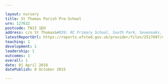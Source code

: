 ```yaml
---

layout: nursery
title: St Thomas Parish Pre-School
urn: 127632
postcode: TN13 1EH
address: c/o St Thomas&#039; RC Primary School, South Park, Sevenoaks, Kent, TN13 1EH
latestReportUrl: https://reports.ofsted.gov.uk/provider/files/2517897/urn/127632.pdf
teaching: 1
development: 1
leadership: 1
outcomes: 1
overall: 1
date: 01 April 2018 
datePublish: 8 October 2015

---
```

